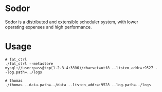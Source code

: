# Sodor
Sodor is a distributed and extensible scheduler system, with lower operating expenses and high performance.

# Usage
```shell
# fat_ctrl
./fat_ctrl --metastore mysql://user:pass@tcp(1.2.3.4:3306)/charset=utf8 --listen_addr=:9527 --log.path=../logs

# thomas
./thomas --data.path=../data --listen_addr=:9528 --log.path=../logs
```
